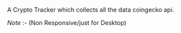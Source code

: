 A Crypto Tracker which collects all the data coingecko api.

*Note* :- (Non Responsive/just for Desktop)
